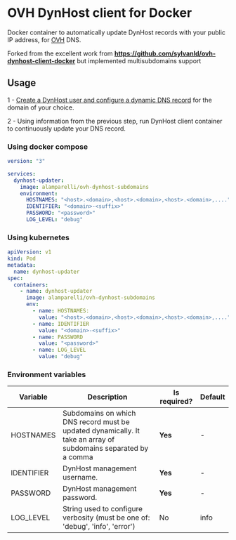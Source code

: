 # OVH DynHost client for Docker

Docker container to automatically update DynHost records with your public IP address, for [OVH](https://www.ovh.com/world/domains/dns_management_service.xml) DNS.

Forked from the excellent work from **<https://github.com/sylvanld/ovh-dynhost-client-docker>** but implemented multisubdomains support

## Usage

1 - [Create a DynHost user and configure a dynamic DNS record](https://docs.ovh.com/us/en/domains/hosting_dynhost/) for the domain of your choice.

2 - Using information from the previous step, run DynHost client container to continuously update your DNS record.

### Using docker compose

```yaml
version: "3"

services:
  dynhost-updater:
    image: alamparelli/ovh-dynhost-subdomains
    environment:
      HOSTNAMES: "<host>.<domain>,<host>.<domain>,<host>.<domain>,...."
      IDENTIFIER: "<domain>-<suffix>"
      PASSWORD: "<password>"
      LOG_LEVEL: "debug"
```

### Using kubernetes

```yaml
apiVersion: v1
kind: Pod
metadata:
  name: dynhost-updater
spec:
  containers:
    - name: dynhost-updater
      image: alamparelli/ovh-dynhost-subdomains
      env:
        - name: HOSTNAMES: 
          value: "<host>.<domain>,<host>.<domain>,<host>.<domain>,...."
        - name: IDENTIFIER
          value: "<domain>-<suffix>"
        - name: PASSWORD
          value: "<password>"
        - name: LOG_LEVEL
          value: "debug"
```

### Environment variables

|Variable|Description|Is required?|Default|
|-|-|-|-|
|HOSTNAMES|Subdomains on which DNS record must be updated dynamically. It take an array of subdomains separated by a comma|**Yes**|-|
|IDENTIFIER|DynHost management username.|**Yes**|-|
|PASSWORD|DynHost management password.|**Yes**|-|
|LOG_LEVEL|String used to configure verbosity (must be one of: 'debug', 'info', 'error')|No|info|
